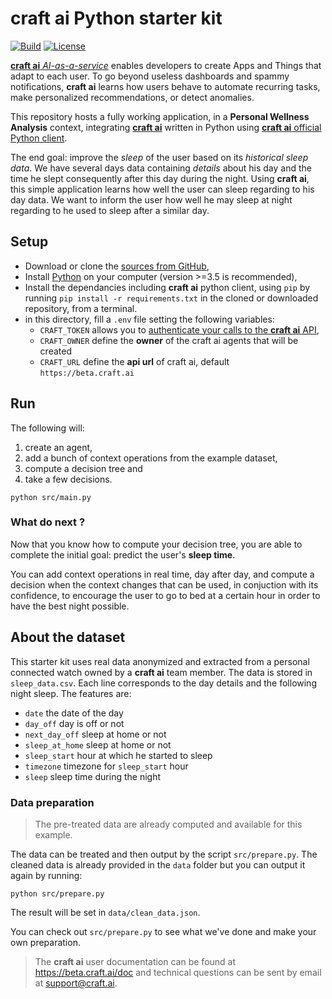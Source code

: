 # **craft ai** Python starter kit #

[![Build](https://img.shields.io/travis/craft-ai/craft-ai-starterkit-python/master.svg?style=flat-square)](https://travis-ci.org/craft-ai/craft-ai-starterkit-python) [![License](https://img.shields.io/badge/license-BSD--3--Clause-42358A.svg?style=flat-square)](LICENSE)

[**craft ai** _AI-as-a-service_](http://craft.ai) enables developers to create Apps and Things that adapt to each user. To go beyond useless dashboards and spammy notifications, **craft ai** learns how users behave to automate recurring tasks, make personalized recommendations, or detect anomalies.

This repository hosts a fully working application, in a **Personal Wellness Analysis** context, integrating [**craft ai**](http://craft.ai) written in Python using [**craft ai** official Python client](https://pypi.python.org/pypi?:action=display&name=craft-ai).

The end goal: improve the _sleep_ of the user based on its _historical sleep data_. We have several days data containing _details_ about his day and the time he slept consequently after this day during the night. Using **craft ai**, this simple application learns how well the user can sleep regarding to his day data. We want to inform the user how well he may sleep at night regarding to he used to sleep after a similar day.

## Setup ##

- Download or clone the [sources from GitHub](https://github.com/craft-ai/craft-ai-starterkit-python),
- Install [Python](https://www.python.org/downloads/) on your computer (version >=3.5 is recommended),
- Install the dependancies including **craft ai** python client, using `pip` by running `pip install -r requirements.txt` in the cloned or downloaded repository, from a terminal.
- in this directory, fill a `.env` file setting the following variables:
    - `CRAFT_TOKEN` allows you to [authenticate your calls to the **craft ai** API](https://beta.craft.ai/doc/python#1---retrieve-your-credentials),
    - `CRAFT_OWNER` define the **owner** of the craft ai agents that will be created
    - `CRAFT_URL` define the **api url** of craft ai, default `https://beta.craft.ai`

## Run ##

The following will:

1. create an agent,
2. add a bunch of context operations from the example dataset,
3. compute a decision tree and
4. take a few decisions.

```console
python src/main.py
```

### What do next ? ###

Now that you know how to compute your decision tree, you are able to complete the initial goal: predict the user's **sleep time**.

You can add context operations in real time, day after day, and compute a decision when the context changes that can be used, in conjuction with its confidence, to encourage the user to go to bed at a certain hour in order to have the best night possible.

## About the dataset ##

This starter kit uses real data anonymized and extracted from a personal connected watch owned by a **craft ai** team member. The data is stored in `sleep_data.csv`. Each line corresponds to the day details and the following night sleep. The features are:

* `date` the date of the day
* `day_off` day is off or not
* `next_day_off` sleep at home or not
* `sleep_at_home` sleep at home or not
* `sleep_start` hour at which he started to sleep
* `timezone` timezone for `sleep_start` hour
* `sleep` sleep time during the night

### Data preparation ###

> The pre-treated data are already computed and available for this example.

The data can be treated and then output by the script `src/prepare.py`. The cleaned data is already provided in the `data` folder but you can output it again by running:
```console
python src/prepare.py
```

The result will be set in `data/clean_data.json`.

You can check out `src/prepare.py` to see what we've done and make your own preparation.

> The **craft ai** user documentation can be found at <https://beta.craft.ai/doc> and technical questions can be sent by email at [support@craft.ai]('mailto:support@craft.ai').
